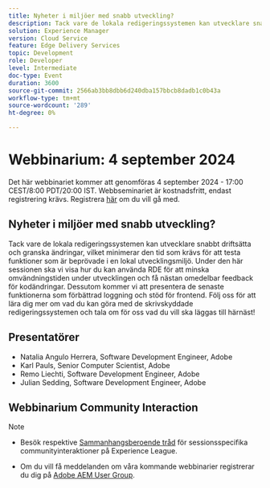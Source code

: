 ```yaml
---
title: Nyheter i miljöer med snabb utveckling?
description: Tack vare de lokala redigeringssystemen kan utvecklare snabbt driftsätta och granska ändringar, vilket minimerar den tid som krävs för att testa funktioner som är beprövade i en lokal utvecklingsmiljö. Under den här sessionen ska vi visa hur du kan använda RDE för att minska omvändningstiden under utvecklingen och få nästan omedelbar feedback för kodändringar. Dessutom kommer vi att presentera de senaste funktionerna som förbättrad loggning och stöd för frontend. Följ oss för att lära dig mer om vad du kan göra med de skrivskyddade redigeringssystemen och tala om för oss vad du vill ska läggas till härnäst!
solution: Experience Manager
version: Cloud Service
feature: Edge Delivery Services
topic: Development
role: Developer
level: Intermediate
doc-type: Event
duration: 3600
source-git-commit: 2566ab3bb8dbb6d240dba157bbcb8dadb1c0b43a
workflow-type: tm+mt
source-wordcount: '289'
ht-degree: 0%

---
```


# Webbinarium: 4 september 2024

Det här webbinariet kommer att genomföras 4 september 2024 - 17:00 CEST/8:00 PDT/20:00 IST.
Webbseminariet är kostnadsfritt, endast registrering krävs.
Registrera [här](https://adobe.ly/4cwc5W4) om du vill gå med.

## Nyheter i miljöer med snabb utveckling?

Tack vare de lokala redigeringssystemen kan utvecklare snabbt driftsätta och granska ändringar, vilket minimerar den tid som krävs för att testa funktioner som är beprövade i en lokal utvecklingsmiljö. Under den här sessionen ska vi visa hur du kan använda RDE för att minska omvändningstiden under utvecklingen och få nästan omedelbar feedback för kodändringar. Dessutom kommer vi att presentera de senaste funktionerna som förbättrad loggning och stöd för frontend. Följ oss för att lära dig mer om vad du kan göra med de skrivskyddade redigeringssystemen och tala om för oss vad du vill ska läggas till härnäst!

## Presentatörer

* Natalia Angulo Herrera, Software Development Engineer, Adobe
* Karl Pauls, Senior Computer Scientist, Adobe
* Remo Liechti, Software Development Engineer, Adobe
* Julian Sedding, Software Development Engineer, Adobe

## Webbinarium Community Interaction

>[!NOTE]
>
>* Besök respektive [Sammanhangsberoende tråd](https://adobe.ly/3M8MFTE) för sessionsspecifika communityinteraktioner på Experience League.
>
>* Om du vill få meddelanden om våra kommande webbinarier registrerar du dig på [Adobe AEM User Group](https://aem-augs.adobe.com/).
